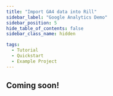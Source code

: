 ```yaml
---
title: "Import GA4 data into Rill"
sidebar_label: "Google Analytics Demo"
sidebar_position: 5
hide_table_of_contents: false
sidebar_class_name: hidden

tags:
  - Tutorial
  - Quickstart
  - Example Project
---
```


## Coming soon!
